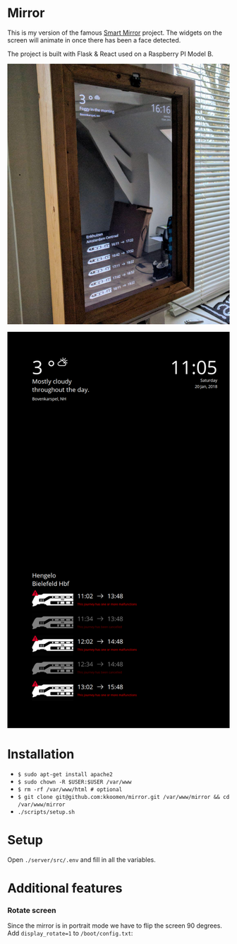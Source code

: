 # Mirror

This is my version of the famous
[Smart Mirror](https://github.com/HackerHouseYT/Smart-Mirror/) project. The
widgets on the screen will animate in once there has been a face detected.

The project is built with Flask & React used on a Raspberry PI Model B.

![photo of the mirror](screenshot2.jpg)

![appliation screenshot](screenshot.png)


# Installation

- `$ sudo apt-get install apache2`
- `$ sudo chown -R $USER:$USER /var/www`
- `$ rm -rf /var/www/html # optional`
- `$ git clone git@github.com:kkoomen/mirror.git /var/www/mirror && cd /var/www/mirror`
- `./scripts/setup.sh`

# Setup

Open `./server/src/.env` and fill in all the variables.

# Additional features

### Rotate screen

Since the mirror is in portrait mode we have to flip the screen 90 degrees.
Add `display_rotate=1` to `/boot/config.txt`:
